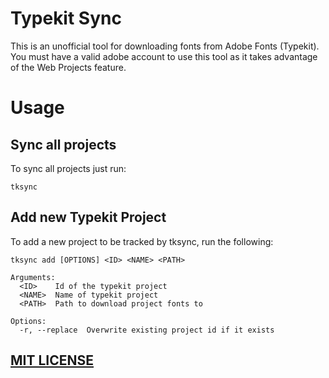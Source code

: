 # Typekit Sync
This is an unofficial tool for downloading fonts from Adobe Fonts (Typekit). You must have a valid adobe account to use this tool as it takes advantage of the Web Projects feature.

# Usage
## Sync all projects
To sync all projects just run:
```
tksync
```

## Add new Typekit Project
To add a new project to be tracked by tksync, run the following:
```
tksync add [OPTIONS] <ID> <NAME> <PATH>

Arguments:
  <ID>    Id of the typekit project
  <NAME>  Name of typekit project
  <PATH>  Path to download project fonts to

Options:
  -r, --replace  Overwrite existing project id if it exists
```

## [MIT LICENSE](LICENSE.md)